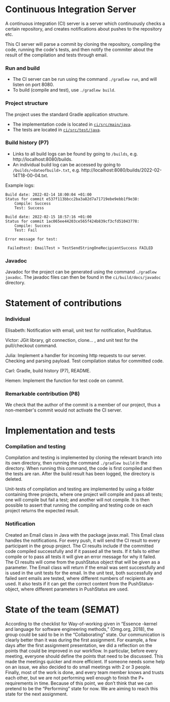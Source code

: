 # Continuous Integration Server
A continuous integration (CI) server is a server which continuously checks a certain repository, and creates notifications about pushes to the repository etc.

This CI server will parse a commit by cloning the repository, compiling the code, running the code's tests, and then notify the commiter about the result of the compilation and tests through email.

### Run and build
* The CI server can be run using the command `./gradlew run`, and will listen on port 8080. 
* To build (compile and test), use `./gradlew build`.

### Project structure
The project uses the standard Gradle application structure.
* The implementation code is located in [`ci/src/main/java`](ci/src/main/java).
* The tests are located in [`ci/src/test/java`](ci/src/test/java).

### Build history (P7)
* Links to all build logs can be found by going to `/builds`, e.g. http://localhost:8080/builds. 
* An individual build log can be accessed by going to `/builds/<dateofbuild>.txt`, e.g. http://localhost:8080/builds/2022-02-14T18-00-04.txt.

Example logs:
```
Build date: 2022-02-14 18:00:04 +01:00
Status for commit e537f113bbcc2ba3a82d7a71719ebe9ebb1f9e38:
 	Compile: Success
	Test: Success 
```
```
Build date: 2022-02-15 18:57:16 +01:00
Status for commit 1ac065ee44203ce565f424b839cf3cfd51043778:
 	Compile: Success
	Test: Fail 

Error message for test:
	
 Failedtest: EmailTest > TestSendStringOneRecipientSuccess FAILED
```
### Javadoc
Javadoc for the project can be generated using the command `./gradlew javadoc`. The javadoc files can then be found in the `ci/build/docs/javadoc` directory.

# Statement of contributions
### Individual
Elisabeth: Notification with email, unit test for notification, PushStatus.

Victor: JGit library, git connection, clone… , and unit test for the pull/checkout command.

Julia: Implement a handler for incoming http requests to our server. Checking and parsing payload. Test compilation status for committed code.

Carl: Gradle, build history (P7), README.

Hemen: Implement the function for test code on commit.

### Remarkable contribution (P8)
We check that the author of the commit is a member of our project, thus a non-member's commit would not activate the CI server.

# Implementation and tests
### Compilation and testing
Compilation and testing is implemented by cloning the relevant branch into its own directory, then running the command `./gradlew build` in the directory. When running this command, the code is first compiled and then the tests are ran. After the build result has been logged, the directory is deleted. 

Unit-tests of compilation and testing are implemented by using a folder containing three projects, where one project will compile and pass all tests; one will compile but fail a test; and another will not compile. It is then possible to assert that running the compiling and testing code on each project returns the expected result.
### Notification
Created an Email class in Java with the package javax.mail. This Email class handles the notifications. For every push, it will send the CI result to every participant in the group project. The CI results include if the committed code compiled successfully and if it passed all the tests. If it fails to either compile or to pass all tests it will give an error message for why it failed. The CI results will come from the pushStatus object that will be given as a parameter. The Email class will return if the email was sent successfully and is used in the unit tests for the email. In the unit test, both successfully and failed sent emails are tested, where different numbers of recipients are used. It also tests if it can get the correct content from the PushStatus-object, where different parameters in PushStatus are used.

# State of the team (SEMAT)
According to the checklist for Way-of-working given in “Essence -kernel and language for software engineering methods,” (Omg.org, 2018), the group could be said to be in the “Collaborating” state. Our communication is clearly better than it was during the first assignment. For example, a few days after the first assignment presentation, we did a reflection on the points that could be improved in our workflow. In particular, before every meeting, everyone should define the points that need to be discussed. This made the meetings quicker and more efficient.  If someone needs some help on an issue, we also decided to do small meetings with 2 or 3 people. Finally, most of the work is done, and every team member knows and trusts each other, but we are not performing well enough to finish the P+ requirements in time. Because of this point,  we don’t think that we can pretend to be the “Performing” state for now. We are aiming to reach this state for the next assignment.

